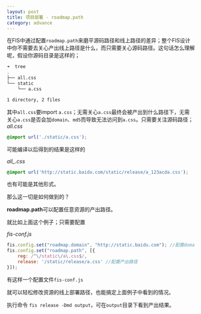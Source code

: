 ```yaml
---
layout: post
title: 项目部署 - roadmap.path
category: advance
---
```


在FIS中通过配置`roadmap.path`来磨平源码路径和线上路径的差异；整个FIS设计中你不需要去关心产出线上路径是什么，而只需要关心源码路径。这句话怎么理解呢，假设你源码目录是这样的；
```bash
➜  tree
.
├── all.css
└── static
    └── a.css

1 directory, 2 files
```

其中`all.css`要import `a.css`；无需关心`a.css`最终会被产出到什么路径下，无需关心`a.css`是否会加`domain`、`md5`而导致无法访问到`a.css`。只需要关注源码路径；
_all.css_

```css
@import url('./static/a.css');
```

可能编译以后得到的结果是这样的

_all\_<md5>.css_

```css
@import url('http://static.baidu.com/static/release/a_123acda.css');
```

也有可能是其他形式。

那么这一切是如何做到的？

**roadmap.path**可以配置任意资源的产出路径。

就比如上面这个例子；只需要配置

_fis-conf.js_

```javascript
fis.config.set("roadmap.domain", "http://static.baidu.com"); //配置domain
fis.config.set("roadmap.path", [{
    reg: /^\/static\/a\.css$/,
    release: '/static/release/a.css' //配置产出路径
}]);
```

有这样一个配置文件`fis-conf.js`

就可以轻松修改资源的线上部署路径，也能搞定上面例子中看到的情况。

执行命令 `fis release -Dmd output`，可在`output`目录下看到产出结果。